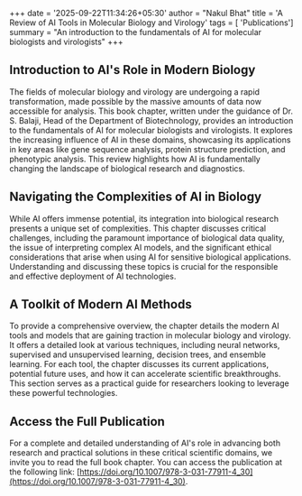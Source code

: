 +++
date = '2025-09-22T11:34:26+05:30'
author = "Nakul Bhat"
title = 'A Review of AI Tools in Molecular Biology and Virology'
tags = [ 'Publications']
summary = "An introduction to the fundamentals of AI for molecular biologists and virologists"
+++

## Introduction to AI's Role in Modern Biology

The fields of molecular biology and virology are undergoing a rapid
transformation, made possible by the massive amounts of data now accessible for
analysis. This book chapter, written under the guidance of Dr. S. Balaji, Head
of the Department of Biotechnology, provides an introduction to the
fundamentals of AI for molecular biologists and virologists. It explores the
increasing influence of AI in these domains, showcasing its applications in key
areas like gene sequence analysis, protein structure prediction, and phenotypic
analysis. This review highlights how AI is fundamentally changing the landscape
of biological research and diagnostics.

## Navigating the Complexities of AI in Biology

While AI offers immense potential, its integration into biological research
presents a unique set of complexities. This chapter discusses critical
challenges, including the paramount importance of biological data quality, the
issue of interpreting complex AI models, and the significant ethical
considerations that arise when using AI for sensitive biological applications.
Understanding and discussing these topics is crucial for the responsible and
effective deployment of AI technologies.

## A Toolkit of Modern AI Methods

To provide a comprehensive overview, the chapter details the modern AI tools
and models that are gaining traction in molecular biology and virology. It
offers a detailed look at various techniques, including neural networks,
supervised and unsupervised learning, decision trees, and ensemble learning.
For each tool, the chapter discusses its current applications, potential future
uses, and how it can accelerate scientific breakthroughs. This section serves
as a practical guide for researchers looking to leverage these powerful
technologies.

## Access the Full Publication

For a complete and detailed understanding of AI's role in advancing both
research and practical solutions in these critical scientific domains, we
invite you to read the full book chapter. You can access the publication at the
following link: [https://doi.org/10.1007/978-3-031-77911-4_30](https://doi.org/10.1007/978-3-031-77911-4_30).
